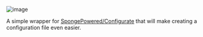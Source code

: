 ![image](https://upload.wikimedia.org/wikipedia/uk/4/4a/Stop_Putin._Stop_War._Logo.jpg)

A simple wrapper for [SpongePowered/Configurate](https://github.com/SpongePowered/Configurate) that will make creating a configuration file even easier.

